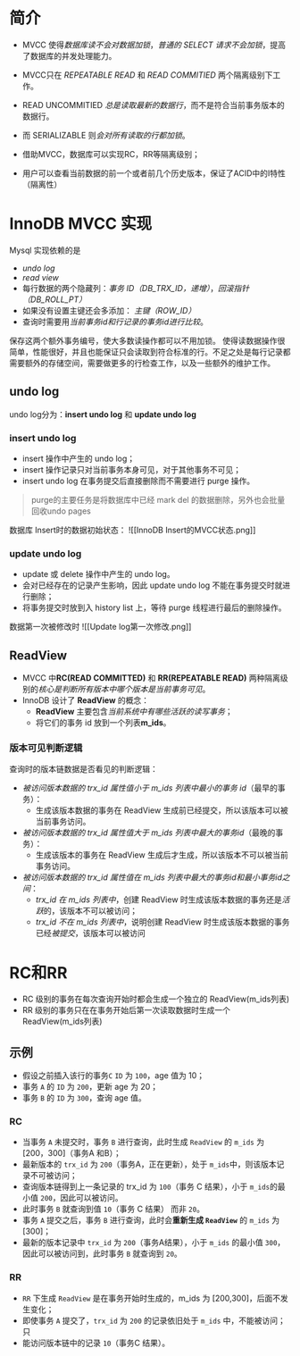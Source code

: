 # 简介

- MVCC 使得*数据库读不会对数据加锁*，*普通的 SELECT 请求不会加锁*，提高了数据库的并发处理能力。
- MVCC只在 *REPEATABLE READ* 和 *READ COMMITIED* 两个隔离级别下工作。
- READ UNCOMMITIED *总是读取最新的数据行*，而不是符合当前事务版本的数据行。
- 而 SERIALIZABLE 则*会对所有读取的行都加锁*。

- 借助MVCC，数据库可以实现RC，RR等隔离级别；
- 用户可以查看当前数据的前一个或者前几个历史版本，保证了ACID中的I特性（隔离性）

# InnoDB MVCC 实现
Mysql 实现依赖的是 
- *undo log* 
- *read view* 
- 每行数据的两个隐藏列：*事务 ID（DB_TRX_ID，递增）*，*回滚指针（DB_ROLL_PT）*
- 如果没有设置主键还会多添加： *主键（ROW_ID）*
- 查询时需要用*当前事务id和行记录的事务id进行比较*。

保存这两个额外事务编号，使大多数读操作都可以不用加锁。
使得读数据操作很简单，性能很好，并且也能保证只会读取到符合标准的行。不足之处是每行记录都需要额外的存储空间，需要做更多的行检查工作，以及一些额外的维护工作。

## undo log
undo log分为：**insert undo log** 和 **update undo log**
### insert undo log
- insert 操作中产生的 undo log；
- insert 操作记录只对当前事务本身可见，对于其他事务不可见；
- insert undo log 在事务提交后直接删除而不需要进行 purge 操作。

> purge的主要任务是将数据库中已经 mark del 的数据删除，另外也会批量回收undo pages

数据库 Insert时的数据初始状态：
![[InnoDB Insert的MVCC状态.png]]

### update undo log

- update 或 delete 操作中产生的 undo log。
- 会对已经存在的记录产生影响，因此 update undo log 不能在事务提交时就进行删除；
- 将事务提交时放到入 history list 上，等待 purge 线程进行最后的删除操作。

数据第一次被修改时
![[Update log第一次修改.png]]

## ReadView
 - MVCC 中**RC(READ COMMITTED)** 和 **RR(REPEATABLE READ)** 两种隔离级别的*核心是判断所有版本中哪个版本是当前事务可见*。
 - InnoDB 设计了 **ReadView** 的概念：
	 -  **ReadView** 主要包含*当前系统中有哪些活跃的读写事务*；
	 - 将它们的事务 id 放到一个列表**m_ids**。

### 版本可见判断逻辑
查询时的版本链数据是否看见的判断逻辑：
- *被访问版本数据的 trx_id 属性值小于 m_ids 列表中最小的事务 id*（最早的事务）：
	- 生成该版本数据的事务在 ReadView 生成前已经提交，所以该版本可以被当前事务访问。
- *被访问版本数据的 trx_id 属性值大于 m_ids 列表中最大的事务id*（最晚的事务）：
	- 生成该版本的事务在 ReadView 生成后才生成，所以该版本不可以被当前事务访问。
- *被访问版本数据的 trx_id 属性值在 m_ids 列表中最大的事务id和最小事务id之间*：
	- *trx_id 在 m_ids 列表中*，创建 ReadView 时生成该版本数据的事务还是*活跃*的，该版本不可以被访问；
	- *trx_id 不在 m_ids 列表中*，说明创建 ReadView 时生成该版本数据的事务已经*被提交*，该版本可以被访问

# RC和RR
- RC 级别的事务在每次查询开始时都会生成一个独立的 ReadView(m_ids列表)
- RR 级别的事务只在在事务开始后第一次读取数据时生成一个 ReadView(m_ids列表)

## 示例
- 假设之前插入该行的事务`C` `ID` 为 `100`，age 值为 10；
- 事务 `A` 的 `ID` 为 `200`，更新 age 为 20；
- 事务 `B` 的 `ID` 为 `300`，查询 age 值。

### RC
- 当事务 `A` 未提交时，事务 `B` 进行查询，此时生成 `ReadView` 的 `m_ids` 为 [200，300]（事务A 和B）；
- 最新版本的 `trx_id` 为 `200`（事务A，正在更新），处于 `m_ids`中，则该版本记录不可被访问；
- 查询版本链得到上一条记录的 trx_id 为 `100`（事务 C 结果），小于 `m_ids`的最小值 `200`，因此可以被访问。
- 此时事务 `B` 就查询到值 `10`（事务 C 结果） 而非 `20`。
- 事务 `A` 提交之后，事务 `B` 进行查询，此时会**重新生成 `ReadView`** 的 `m_ids` 为 [300]；
- 最新的版本记录中 `trx_id` 为 `200`（事务A结果），小于 `m_ids` 的最小值 `300`，因此可以被访问到，此时事务 `B` 就查询到 `20`。

### RR
- `RR` 下生成 `ReadView` 是在事务开始时生成的，m_ids 为 [200,300]，后面不发生变化；
- 即使事务 `A` 提交了，`trx_id` 为 `200` 的记录依旧处于 `m_ids` 中，不能被访问；只
- 能访问版本链中的记录 `10`（事务C 结果）。
